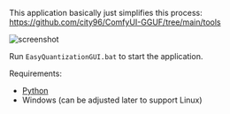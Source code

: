 This application basically just simplifies this process: https://github.com/city96/ComfyUI-GGUF/tree/main/tools

![screenshot](https://github.com/user-attachments/assets/11d2315b-9ea4-4caf-a3a0-e211defae7a7)

Run `EasyQuantizationGUI.bat` to start the application.

Requirements:
- [Python](https://www.python.org/downloads/windows/)
- Windows (can be adjusted later to support Linux)
